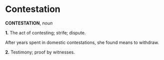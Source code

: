# Contestation

**CONTESTATION**, _noun_

**1.** The act of contesting; strife; dispute.

After years spent in domestic contestations, she found means to withdraw.

**2.** Testimony; proof by witnesses.